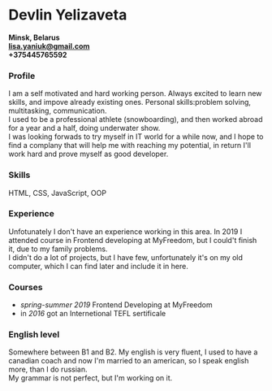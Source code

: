 # Devlin Yelizaveta
**Minsk, Belarus** <br/>
**lisa.yaniuk@gmail.com** <br/>
**+375445765592** <br/>

### Profile ###
I am a self motivated and hard working person. Always excited to learn new skills, and impove already existing ones. Personal skills:problem solving, multitasking, communication.<br/>
I used to be a professional athlete (snowboarding), and then worked abroad for a year and a half, doing underwater show. <br/>
I was looking forwads to try myself in IT world for a while now, and I hope to find a complany that will help me with reaching my potential, in return I'll work hard and prove myself as good developer.

### Skills ###
HTML, CSS, JavaScript, OOP

### Experience ###
Unfotunately I don't have an experience working in this area. In 2019 I attended course in Frontend developing at MyFreedom, but I could't finish it, due to my family problems. <br/>
I didn't do a lot of projects, but I have few, unfortunately it's on my old computer, which I can find later and include it in here.

### Courses ###
- *spring-summer 2019* Frontend Developing at MyFreedom
- in *2016* got an Internetional TEFL sertificale

### English level ###
Somewhere between B1 and B2. My english is very fluent, I used to have a canadian coach and now I'm married to an american, so I speak english more, than I do russian. <br/>
My grammar is not perfect, but I'm working on it.

